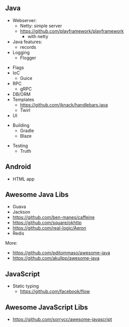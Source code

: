 Java
----

+ Webserver:
  + Netty: simple server
  - https://github.com/playframework/playframework
    - with netty
+ Java features:
  + records
+ Logging
  + Flogger
- Flags
- IoC
  - Guice
- RPC
  - gRPC
- DB/ORM
- Templates
  - https://github.com/jknack/handlebars.java
  - Twirl
- UI
+ Building
  + Gradle
  - Blaze
- Testing
  - Truth

Android
-------

- HTML app

Awesome Java Libs
-----------------

- Guava
- Jackson
- https://github.com/ben-manes/caffeine
- https://github.com/square/okhttp
- https://github.com/real-logic/Aeron
- Redis

More:
- https://github.com/pditommaso/awesome-java
- https://github.com/akullpp/awesome-java

JavaScript
----------

- Static typing
  - https://github.com/facebook/flow

Awesome JavaScript Libs
-----------------------

- https://github.com/sorrycc/awesome-javascript
